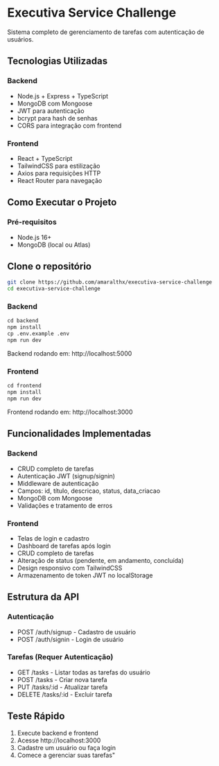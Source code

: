 # Executiva Service Challenge

Sistema completo de gerenciamento de tarefas com autenticação de usuários.

## Tecnologias Utilizadas

### Backend
- Node.js + Express + TypeScript
- MongoDB com Mongoose
- JWT para autenticação
- bcrypt para hash de senhas
- CORS para integração com frontend

### Frontend
- React + TypeScript
- TailwindCSS para estilização
- Axios para requisições HTTP
- React Router para navegação

## Como Executar o Projeto

### Pré-requisitos
- Node.js 16+
- MongoDB (local ou Atlas)

## Clone o repositório
```bash
git clone https://github.com/amaralthx/executiva-service-challenge
cd executiva-service-challenge
```

### Backend
```markdown
cd backend
npm install
cp .env.example .env
npm run dev
```
Backend rodando em: http://localhost:5000

### Frontend
```markdown
cd frontend
npm install
npm run dev
```
Frontend rodando em: http://localhost:3000

## Funcionalidades Implementadas

### Backend
- CRUD completo de tarefas
- Autenticação JWT (signup/signin)
- Middleware de autenticação
- Campos: id, título, descricao, status, data_criacao
- MongoDB com Mongoose
- Validações e tratamento de erros

### Frontend
- Telas de login e cadastro
- Dashboard de tarefas após login
- CRUD completo de tarefas
- Alteração de status (pendente, em andamento, concluída)
- Design responsivo com TailwindCSS
- Armazenamento de token JWT no localStorage

## Estrutura da API

### Autenticação
- POST /auth/signup - Cadastro de usuário
- POST /auth/signin - Login de usuário

### Tarefas (Requer Autenticação)
- GET /tasks - Listar todas as tarefas do usuário
- POST /tasks - Criar nova tarefa
- PUT /tasks/:id - Atualizar tarefa
- DELETE /tasks/:id - Excluir tarefa

## Teste Rápido
1. Execute backend e frontend
2. Acesse http://localhost:3000
3. Cadastre um usuário ou faça login
4. Comece a gerenciar suas tarefas" 
